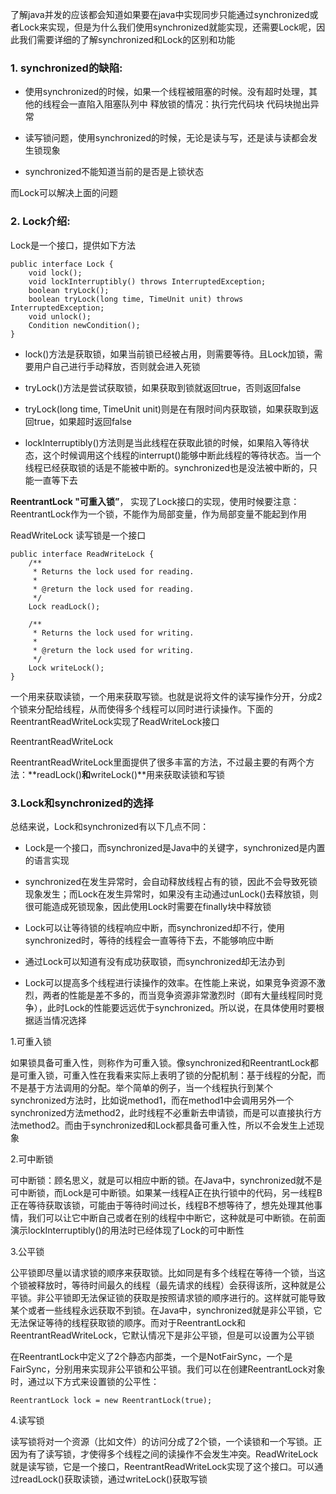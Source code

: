 了解java并发的应该都会知道如果要在java中实现同步只能通过synchronized或者Lock来实现，但是为什么我们使用synchronized就能实现，还需要Lock呢，因此我们需要详细的了解synchronized和Lock的区别和功能

### 1. synchronized的缺陷:

- 使用synchronized的时候，如果一个线程被阻塞的时候。没有超时处理，其他的线程会一直陷入阻塞队列中
释放锁的情况：执行完代码块  代码块抛出异常

- 读写锁问题，使用synchronized的时候，无论是读与写，还是读与读都会发生锁现象

- synchronized不能知道当前的是否是上锁状态

而Lock可以解决上面的问题

### 2. Lock介绍:

Lock是一个接口，提供如下方法

    public interface Lock {
        void lock();
        void lockInterruptibly() throws InterruptedException;
        boolean tryLock();
        boolean tryLock(long time, TimeUnit unit) throws InterruptedException;
        void unlock();
        Condition newCondition();
    }

- lock()方法是获取锁，如果当前锁已经被占用，则需要等待。且Lock加锁，需要用户自己进行手动释放，否则就会进入死锁

- tryLock()方法是尝试获取锁，如果获取到锁就返回true，否则返回false

- tryLock(long time, TimeUnit unit)则是在有限时间内获取锁，如果获取到返回true，如果超时返回false

- lockInterruptibly()方法则是当此线程在获取此锁的时候，如果陷入等待状态，这个时候调用这个线程的interrupt()能够中断此线程的等待状态。当一个线程已经获取锁的话是不能被中断的。synchronized也是没法被中断的，只能一直等下去

**ReentrantLock "可重入锁”**， 实现了Lock接口的实现，使用时候要注意：ReentrantLock作为一个锁，不能作为局部变量，作为局部变量不能起到作用

ReadWriteLock 读写锁是一个接口

    public interface ReadWriteLock {
        /**
         * Returns the lock used for reading.
         *
         * @return the lock used for reading.
         */
        Lock readLock();
     
        /**
         * Returns the lock used for writing.
         *
         * @return the lock used for writing.
         */
        Lock writeLock();
    }

一个用来获取读锁，一个用来获取写锁。也就是说将文件的读写操作分开，分成2个锁来分配给线程，从而使得多个线程可以同时进行读操作。下面的ReentrantReadWriteLock实现了ReadWriteLock接口

ReentrantReadWriteLock

ReentrantReadWriteLock里面提供了很多丰富的方法，不过最主要的有两个方法：**readLock()**和**writeLock()**用来获取读锁和写锁

### 3.Lock和synchronized的选择

总结来说，Lock和synchronized有以下几点不同：

- Lock是一个接口，而synchronized是Java中的关键字，synchronized是内置的语言实现


- synchronized在发生异常时，会自动释放线程占有的锁，因此不会导致死锁现象发生；而Lock在发生异常时，如果没有主动通过unLock()去释放锁，则很可能造成死锁现象，因此使用Lock时需要在finally块中释放锁


- Lock可以让等待锁的线程响应中断，而synchronized却不行，使用synchronized时，等待的线程会一直等待下去，不能够响应中断


- 通过Lock可以知道有没有成功获取锁，而synchronized却无法办到

- Lock可以提高多个线程进行读操作的效率。在性能上来说，如果竞争资源不激烈，两者的性能是差不多的，而当竞争资源非常激烈时（即有大量线程同时竞争），此时Lock的性能要远远优于synchronized。所以说，在具体使用时要根据适当情况选择


1.可重入锁

如果锁具备可重入性，则称作为可重入锁。像synchronized和ReentrantLock都是可重入锁，可重入性在我看来实际上表明了锁的分配机制：基于线程的分配，而不是基于方法调用的分配。举个简单的例子，当一个线程执行到某个synchronized方法时，比如说method1，而在method1中会调用另外一个synchronized方法method2，此时线程不必重新去申请锁，而是可以直接执行方法method2。而由于synchronized和Lock都具备可重入性，所以不会发生上述现象

2.可中断锁

可中断锁：顾名思义，就是可以相应中断的锁。在Java中，synchronized就不是可中断锁，而Lock是可中断锁。如果某一线程A正在执行锁中的代码，另一线程B正在等待获取该锁，可能由于等待时间过长，线程B不想等待了，想先处理其他事情，我们可以让它中断自己或者在别的线程中中断它，这种就是可中断锁。在前面演示lockInterruptibly()的用法时已经体现了Lock的可中断性

3.公平锁

公平锁即尽量以请求锁的顺序来获取锁。比如同是有多个线程在等待一个锁，当这个锁被释放时，等待时间最久的线程（最先请求的线程）会获得该所，这种就是公平锁。非公平锁即无法保证锁的获取是按照请求锁的顺序进行的。这样就可能导致某个或者一些线程永远获取不到锁。在Java中，synchronized就是非公平锁，它无法保证等待的线程获取锁的顺序。而对于ReentrantLock和ReentrantReadWriteLock，它默认情况下是非公平锁，但是可以设置为公平锁

在ReentrantLock中定义了2个静态内部类，一个是NotFairSync，一个是FairSync，分别用来实现非公平锁和公平锁。我们可以在创建ReentrantLock对象时，通过以下方式来设置锁的公平性：

    ReentrantLock lock = new ReentrantLock(true);

4.读写锁

读写锁将对一个资源（比如文件）的访问分成了2个锁，一个读锁和一个写锁。正因为有了读写锁，才使得多个线程之间的读操作不会发生冲突。ReadWriteLock就是读写锁，它是一个接口，ReentrantReadWriteLock实现了这个接口。可以通过readLock()获取读锁，通过writeLock()获取写锁
